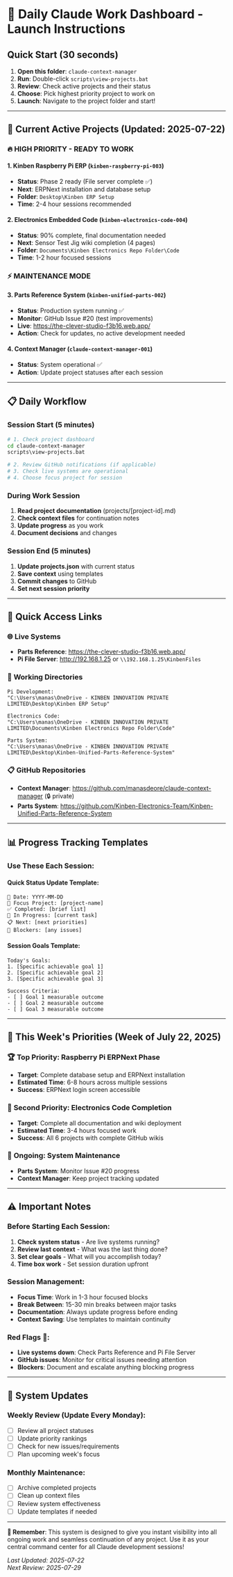# 🚀 Daily Claude Work Dashboard - Launch Instructions

## Quick Start (30 seconds)

1. **Open this folder**: `claude-context-manager`
2. **Run**: Double-click `scripts\view-projects.bat`
3. **Review**: Check active projects and their status
4. **Choose**: Pick highest priority project to work on
5. **Launch**: Navigate to the project folder and start!

---

## 🎯 Current Active Projects (Updated: 2025-07-22)

### 🔥 **HIGH PRIORITY - READY TO WORK**

#### 1. Kinben Raspberry Pi ERP (`kinben-raspberry-pi-003`)
- **Status**: Phase 2 ready (File server complete ✅)
- **Next**: ERPNext installation and database setup
- **Folder**: `Desktop\Kinben ERP Setup`
- **Time**: 2-4 hour sessions recommended

#### 2. Electronics Embedded Code (`kinben-electronics-code-004`)  
- **Status**: 90% complete, final documentation needed
- **Next**: Sensor Test Jig wiki completion (4 pages)
- **Folder**: `Documents\Kinben Electronics Repo Folder\Code`
- **Time**: 1-2 hour focused sessions

### ⚡ **MAINTENANCE MODE**

#### 3. Parts Reference System (`kinben-unified-parts-002`)
- **Status**: Production system running ✅
- **Monitor**: GitHub Issue #20 (test improvements)
- **Live**: https://the-clever-studio-f3b16.web.app/
- **Action**: Check for updates, no active development needed

#### 4. Context Manager (`claude-context-manager-001`)
- **Status**: System operational ✅
- **Action**: Update project statuses after each session

---

## 📋 Daily Workflow

### Session Start (5 minutes)
```bash
# 1. Check project dashboard
cd claude-context-manager
scripts\view-projects.bat

# 2. Review GitHub notifications (if applicable)
# 3. Check live systems are operational
# 4. Choose focus project for session
```

### During Work Session
1. **Read project documentation** (projects/[project-id].md)
2. **Check context files** for continuation notes
3. **Update progress** as you work
4. **Document decisions** and changes

### Session End (5 minutes)
1. **Update projects.json** with current status
2. **Save context** using templates
3. **Commit changes** to GitHub
4. **Set next session priority**

---

## 🔗 Quick Access Links

### 🌐 **Live Systems**
- **Parts Reference**: https://the-clever-studio-f3b16.web.app/
- **Pi File Server**: http://192.168.1.25 or `\\192.168.1.25\KinbenFiles`

### 📁 **Working Directories**
```
Pi Development:
"C:\Users\manas\OneDrive - KINBEN INNOVATION PRIVATE LIMITED\Desktop\Kinben ERP Setup"

Electronics Code:  
"C:\Users\manas\OneDrive - KINBEN INNOVATION PRIVATE LIMITED\Documents\Kinben Electronics Repo Folder\Code"

Parts System:
"C:\Users\manas\OneDrive - KINBEN INNOVATION PRIVATE LIMITED\Desktop\Kinben-Unified-Parts-Reference-System"
```

### 📋 **GitHub Repositories**
- **Context Manager**: https://github.com/manasdeore/claude-context-manager (🔒 private)
- **Parts System**: https://github.com/Kinben-Electronics-Team/Kinben-Unified-Parts-Reference-System

---

## 📊 Progress Tracking Templates

### Use These Each Session:

#### Quick Status Update Template:
```
📅 Date: YYYY-MM-DD
🎯 Focus Project: [project-name]
✅ Completed: [brief list]
🔄 In Progress: [current task]
📋 Next: [next priorities]
🚫 Blockers: [any issues]
```

#### Session Goals Template:
```
Today's Goals:
1. [Specific achievable goal 1]
2. [Specific achievable goal 2] 
3. [Specific achievable goal 3]

Success Criteria:
- [ ] Goal 1 measurable outcome
- [ ] Goal 2 measurable outcome
- [ ] Goal 3 measurable outcome
```

---

## 🎯 This Week's Priorities (Week of July 22, 2025)

### 🏆 **Top Priority**: Raspberry Pi ERPNext Phase
- **Target**: Complete database setup and ERPNext installation
- **Estimated Time**: 6-8 hours across multiple sessions
- **Success**: ERPNext login screen accessible

### 🥈 **Second Priority**: Electronics Code Completion  
- **Target**: Complete all documentation and wiki deployment
- **Estimated Time**: 3-4 hours focused work
- **Success**: All 6 projects with complete GitHub wikis

### 🥉 **Ongoing**: System Maintenance
- **Parts System**: Monitor Issue #20 progress
- **Context Manager**: Keep project tracking updated

---

## ⚠️ Important Notes

### Before Starting Each Session:
1. **Check system status** - Are live systems running?
2. **Review last context** - What was the last thing done?
3. **Set clear goals** - What will you accomplish today?
4. **Time box work** - Set session duration upfront

### Session Management:
- **Focus Time**: Work in 1-3 hour focused blocks
- **Break Between**: 15-30 min breaks between major tasks
- **Documentation**: Always update progress before ending
- **Context Saving**: Use templates to maintain continuity

### Red Flags 🚨:
- **Live systems down**: Check Parts Reference and Pi File Server
- **GitHub issues**: Monitor for critical issues needing attention  
- **Blockers**: Document and escalate anything blocking progress

---

## 🔄 System Updates

### Weekly Review (Update Every Monday):
- [ ] Review all project statuses
- [ ] Update priority rankings
- [ ] Check for new issues/requirements
- [ ] Plan upcoming week's focus

### Monthly Maintenance:
- [ ] Archive completed projects
- [ ] Clean up context files  
- [ ] Review system effectiveness
- [ ] Update templates if needed

---

**🎯 Remember**: This system is designed to give you instant visibility into all ongoing work and seamless continuation of any project. Use it as your central command center for all Claude development sessions!

*Last Updated: 2025-07-22*  
*Next Review: 2025-07-29*